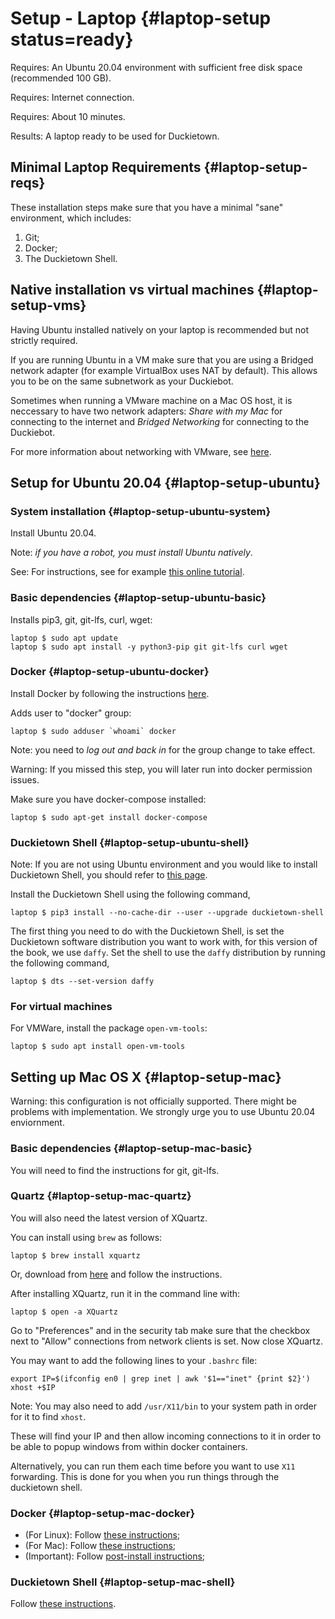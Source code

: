 # Setup - Laptop {#laptop-setup status=ready}

<!--
This page is for the Duckiebot `DB18` configuration.

For previous year's instructions, see [here](https://docs.duckietown.org/DT17/).

-->

<div class='requirements' markdown='1'>

Requires: An Ubuntu 20.04 environment with sufficient free disk space (recommended 100 GB).

Requires: Internet connection.

Requires: About 10 minutes.

Results: A laptop ready to be used for Duckietown.

</div>

## Minimal Laptop Requirements {#laptop-setup-reqs}

These installation steps make sure that you have a minimal "sane" environment, which includes:

1. Git;
2. Docker;
3. The Duckietown Shell.

## Native installation vs virtual machines {#laptop-setup-vms}

Having Ubuntu installed natively on your laptop is recommended but not strictly required.

If you are running Ubuntu in a VM make sure that you are using a Bridged network adapter (for example VirtualBox uses NAT by default). This allows you to be on the same subnetwork as your Duckiebot.

Sometimes when running a VMware machine on a Mac OS host, it is neccessary to have two network adapters: _Share with my Mac_ for connecting to the internet and _Bridged Networking_ for connecting to the Duckiebot.

For more information about networking with VMware, see [here](https://wiki.ros.org/ROS/NetworkSetup).

## Setup for Ubuntu 20.04 {#laptop-setup-ubuntu}

### System installation {#laptop-setup-ubuntu-system}

Install Ubuntu 20.04.

Note: *if you have a robot, you must install Ubuntu natively*.

See: For instructions, see for example [this online tutorial][tutorial].

[tutorial]: https://tutorials.ubuntu.com/tutorial/tutorial-install-ubuntu-desktop

### Basic dependencies {#laptop-setup-ubuntu-basic}

Installs pip3, git, git-lfs, curl, wget:

    laptop $ sudo apt update
    laptop $ sudo apt install -y python3-pip git git-lfs curl wget


### Docker {#laptop-setup-ubuntu-docker}

Install Docker by following the instructions [here][docker_install].

[docker_install]: https://docs.docker.com/install/linux/docker-ce/ubuntu/

Adds user to "docker" group:

    laptop $ sudo adduser `whoami` docker

Note: you need to _log out and back in_ for the group change to take effect.

Warning: If you missed this step, you will later run into docker permission issues.

Make sure you have docker-compose installed:

    laptop $ sudo apt-get install docker-compose

### Duckietown Shell {#laptop-setup-ubuntu-shell}

Note: If you are not using Ubuntu environment and you would like to install Duckietown Shell, you should refer to [this page](https://github.com/duckietown/duckietown-shell).

Install the Duckietown Shell using the following command,

    laptop $ pip3 install --no-cache-dir --user --upgrade duckietown-shell

The first thing you need to do with the Duckietown Shell, is set the Duckietown software 
distribution you want to work with, for this version of the book, we use `daffy`. 
Set the shell to use the `daffy` distribution by running the following command, 

    laptop $ dts --set-version daffy

### For virtual machines

For VMWare, install the package `open-vm-tools`:

    laptop $ sudo apt install open-vm-tools

## Setting up Mac OS X {#laptop-setup-mac}

Warning: this configuration is not officially supported. There might be problems with implementation. We strongly urge you to use Ubuntu 20.04 enviornment.

### Basic dependencies {#laptop-setup-mac-basic}

You will need to find the instructions for git, git-lfs.

### Quartz {#laptop-setup-mac-quartz}

You will also need the latest version of XQuartz.

You can install using `brew` as follows:

    laptop $ brew install xquartz

Or, download from [here](https://www.xquartz.org/) and follow the instructions.

After installing XQuartz, run it in the command line with:

    laptop $ open -a XQuartz

Go to "Preferences" and in the security tab make sure that the checkbox next to "Allow" connections from network clients is set. Now close XQuartz.

You may want to add the following lines to your `.bashrc` file:

    export IP=$(ifconfig en0 | grep inet | awk '$1=="inet" {print $2}')
    xhost +$IP

Note: You may also need to add `/usr/X11/bin` to your system path in order for it to find `xhost`.

These will find your IP and then allow incoming connections to it in order to be able to popup windows from within docker containers.

Alternatively, you can run them each time before you want to use `X11` forwarding. This is done for you when you run things through the duckietown shell.

### Docker {#laptop-setup-mac-docker}

- (For Linux): Follow [these instructions](https://docs.docker.com/engine/install/ubuntu/);
- (For Mac): Follow [these instructions](https://docs.docker.com/docker-for-mac/install/);
- (Important): Follow [post-install instructions](https://docs.docker.com/engine/install/linux-postinstall/);

### Duckietown Shell {#laptop-setup-mac-shell}

Follow [these instructions](https://github.com/duckietown/duckietown-shell).
 
